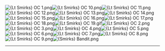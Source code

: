 ![{Lt Smirks} OC 1.png](https://raw.githubusercontent.com/Klokinator/FE-Repo/main/Portrait%20Repository/Spriting%20Community%20OC's%20(Grouped%20by%20Artist)/Smirks/%7BLt%20Smirks%7D%20OC%201.png "{Lt Smirks} OC 1.png")![{Lt Smirks} OC 10.png](https://raw.githubusercontent.com/Klokinator/FE-Repo/main/Portrait%20Repository/Spriting%20Community%20OC's%20(Grouped%20by%20Artist)/Smirks/%7BLt%20Smirks%7D%20OC%2010.png "{Lt Smirks} OC 10.png")![{Lt Smirks} OC 11.png](https://raw.githubusercontent.com/Klokinator/FE-Repo/main/Portrait%20Repository/Spriting%20Community%20OC's%20(Grouped%20by%20Artist)/Smirks/%7BLt%20Smirks%7D%20OC%2011.png "{Lt Smirks} OC 11.png")![{Lt Smirks} OC 12.png](https://raw.githubusercontent.com/Klokinator/FE-Repo/main/Portrait%20Repository/Spriting%20Community%20OC's%20(Grouped%20by%20Artist)/Smirks/%7BLt%20Smirks%7D%20OC%2012.png "{Lt Smirks} OC 12.png")![{Lt Smirks} OC 13.png](https://raw.githubusercontent.com/Klokinator/FE-Repo/main/Portrait%20Repository/Spriting%20Community%20OC's%20(Grouped%20by%20Artist)/Smirks/%7BLt%20Smirks%7D%20OC%2013.png "{Lt Smirks} OC 13.png")![{Lt Smirks} OC 14.png](https://raw.githubusercontent.com/Klokinator/FE-Repo/main/Portrait%20Repository/Spriting%20Community%20OC's%20(Grouped%20by%20Artist)/Smirks/%7BLt%20Smirks%7D%20OC%2014.png "{Lt Smirks} OC 14.png")![{Lt Smirks} OC 15.png](https://raw.githubusercontent.com/Klokinator/FE-Repo/main/Portrait%20Repository/Spriting%20Community%20OC's%20(Grouped%20by%20Artist)/Smirks/%7BLt%20Smirks%7D%20OC%2015.png "{Lt Smirks} OC 15.png")![{Lt Smirks} OC 16.png](https://raw.githubusercontent.com/Klokinator/FE-Repo/main/Portrait%20Repository/Spriting%20Community%20OC's%20(Grouped%20by%20Artist)/Smirks/%7BLt%20Smirks%7D%20OC%2016.png "{Lt Smirks} OC 16.png")![{Lt Smirks} OC 17.png](https://raw.githubusercontent.com/Klokinator/FE-Repo/main/Portrait%20Repository/Spriting%20Community%20OC's%20(Grouped%20by%20Artist)/Smirks/%7BLt%20Smirks%7D%20OC%2017.png "{Lt Smirks} OC 17.png")![{Lt Smirks} OC 18.png](https://raw.githubusercontent.com/Klokinator/FE-Repo/main/Portrait%20Repository/Spriting%20Community%20OC's%20(Grouped%20by%20Artist)/Smirks/%7BLt%20Smirks%7D%20OC%2018.png "{Lt Smirks} OC 18.png")![{Lt Smirks} OC 19.gif](https://raw.githubusercontent.com/Klokinator/FE-Repo/main/Portrait%20Repository/Spriting%20Community%20OC's%20(Grouped%20by%20Artist)/Smirks/%7BLt%20Smirks%7D%20OC%2019.gif "{Lt Smirks} OC 19.gif")![{Lt Smirks} OC 2.png](https://raw.githubusercontent.com/Klokinator/FE-Repo/main/Portrait%20Repository/Spriting%20Community%20OC's%20(Grouped%20by%20Artist)/Smirks/%7BLt%20Smirks%7D%20OC%202.png "{Lt Smirks} OC 2.png")![{Lt Smirks} OC 3.png](https://raw.githubusercontent.com/Klokinator/FE-Repo/main/Portrait%20Repository/Spriting%20Community%20OC's%20(Grouped%20by%20Artist)/Smirks/%7BLt%20Smirks%7D%20OC%203.png "{Lt Smirks} OC 3.png")![{Lt Smirks} OC 4.png](https://raw.githubusercontent.com/Klokinator/FE-Repo/main/Portrait%20Repository/Spriting%20Community%20OC's%20(Grouped%20by%20Artist)/Smirks/%7BLt%20Smirks%7D%20OC%204.png "{Lt Smirks} OC 4.png")![{Lt Smirks} OC 5.png](https://raw.githubusercontent.com/Klokinator/FE-Repo/main/Portrait%20Repository/Spriting%20Community%20OC's%20(Grouped%20by%20Artist)/Smirks/%7BLt%20Smirks%7D%20OC%205.png "{Lt Smirks} OC 5.png")![{Lt Smirks} OC 6.png](https://raw.githubusercontent.com/Klokinator/FE-Repo/main/Portrait%20Repository/Spriting%20Community%20OC's%20(Grouped%20by%20Artist)/Smirks/%7BLt%20Smirks%7D%20OC%206.png "{Lt Smirks} OC 6.png")![{Lt Smirks} OC 7.png](https://raw.githubusercontent.com/Klokinator/FE-Repo/main/Portrait%20Repository/Spriting%20Community%20OC's%20(Grouped%20by%20Artist)/Smirks/%7BLt%20Smirks%7D%20OC%207.png "{Lt Smirks} OC 7.png")![{Lt Smirks} OC 8.png](https://raw.githubusercontent.com/Klokinator/FE-Repo/main/Portrait%20Repository/Spriting%20Community%20OC's%20(Grouped%20by%20Artist)/Smirks/%7BLt%20Smirks%7D%20OC%208.png "{Lt Smirks} OC 8.png")![{Lt Smirks} OC 9.png](https://raw.githubusercontent.com/Klokinator/FE-Repo/main/Portrait%20Repository/Spriting%20Community%20OC's%20(Grouped%20by%20Artist)/Smirks/%7BLt%20Smirks%7D%20OC%209.png "{Lt Smirks} OC 9.png")![{Smirks} Bandit.png](https://raw.githubusercontent.com/Klokinator/FE-Repo/main/Portrait%20Repository/Spriting%20Community%20OC's%20(Grouped%20by%20Artist)/Smirks/%7BSmirks%7D%20Bandit.png "{Smirks} Bandit.png")



----


